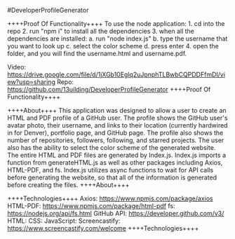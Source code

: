 #DeveloperProfileGenerator


++++Proof Of Functionality++++
To use the node application:
    1. cd into the repo
    2. run "npm i" to install all the dependencies
    3. when all the dependencies are installed:
        a. run "node index.js"
        b. type the username that you want to look up
        c. select the color scheme
        d. press enter 
    4. open the folder, and you will find the username.html and username.pdf. 

Video: https://drive.google.com/file/d/1jXGb10Eglq2uJpnphTLBwbCQPDDFfmDI/view?usp=sharing
Repo: https://github.com/13uilding/DeveloperProfileGenerator
++++Proof Of Functionality++++


++++About++++
This application was designed to allow a user to create an HTML and PDF profile of  a GitHub user. The profile shows the GitHub user's avatar photo, their username, and links to their location (currently hardwired in for Denver), portfolio page, and GitHub page. The profile also shows the number of repositories, followers, following, and starred projects. The user also has the ability to select the color scheme of the generated website.
The entire HTML and PDF files are generated by Index.js. Index.js imports a function from generateHTML.js as well as other packages including Axios, HTML-PDF, and fs. Index.js utilizes async functions to wait for API calls before generating the website, so that all of the information is generated before creating the files.
++++About++++


++++Technologies++++
Axios: https://www.npmjs.com/package/axios
HTML-PDF: https://www.npmjs.com/package/html-pdf
fs: https://nodejs.org/api/fs.html
GitHub API: https://developer.github.com/v3/
HTML:
CSS:
JavaScript:
Screencastify: https://www.screencastify.com/welcome
++++Technologies++++



